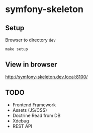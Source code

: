 # symfony-skeleton

## Setup

Browser to directory `dev`

`make setup`

## View in browser

http://symfony-skeleton.dev.local:8100/

## TODO

- Frontend Framework
- Assets (JS/CSS)
- Doctrine Read from DB
- Xdebug
- REST API